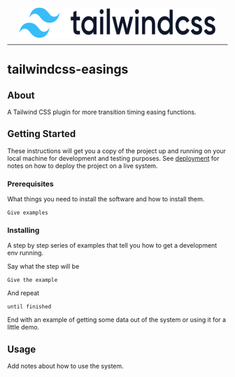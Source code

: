 <p style="display: grid; place-items: center;">
  <img src="./.github/tailwindcss-logotype.svg" alt="Tailwind CSS" width="450" height="70">
</p>

---

# tailwindcss-easings

## About

A Tailwind CSS plugin for more transition timing easing functions.

## Getting Started

These instructions will get you a copy of the project up and running on your local machine for development and testing purposes. See [deployment](#deployment) for notes on how to deploy the project on a live system.

### Prerequisites

What things you need to install the software and how to install them.

```
Give examples
```

### Installing

A step by step series of examples that tell you how to get a development env running.

Say what the step will be

```
Give the example
```

And repeat

```
until finished
```

End with an example of getting some data out of the system or using it for a little demo.

## Usage

Add notes about how to use the system.
